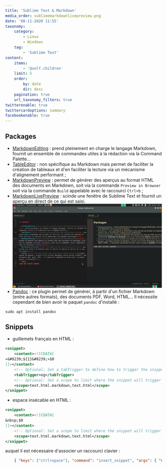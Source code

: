 ```yaml
---
title: 'Sublime Text & Markdown'
media_order: sublimemarkdownlivepreview.png
date: '08-11-2020 11:55'
taxonomy:
    category:
        - Linux
        - Windows
    tag:
        - 'Sublime Text'
content:
    items:
        - '@self.children'
    limit: 5
    order:
        by: date
        dir: desc
    pagination: true
    url_taxonomy_filters: true
twitterenable: true
twittercardoptions: summary
facebookenable: true
---
```


## Packages

- [MarkdownEditing](https://github.com/SublimeText-Markdown/MarkdownEditing)&nbsp;: prend pleinement en charge le langage Markdown, fournit un ensemble de commandes utiles à la rédaction via la Command Palette...
- [TableEditor](https://github.com/vkocubinsky/SublimeTableEditor)&nbsp;: non spécifique au Markdown mais permet de faciliter la création de tableaux et d'en faciliter la lecture via un mécanisme d'alignement performant&nbsp;;
- [MarkdownPreview](https://github.com/facelessuser/MarkdownPreview)&nbsp;: permet de générer des aperçus au format HTML des documents en Markdown, soit via la commande `Preview in Browser` soit via la commande `Build` appelable avec le raccourci `Ctrl+b`&nbsp;;
- [MarkdownLivePreview](https://math2001.github.io/MarkdownLivePreview/)&nbsp;: scinde une fenêtre de Sublime Text et fournit un aperçu en direct de ce qui est saisi.
![Sublime MarkdownLivePreview](sublimemarkdownlivepreview.png)
- [Pandoc](https://github.com/tbfisher/sublimetext-Pandoc)&nbsp;: ce plugin permet de générer, à partir d'un fichier Markdown (entre autres formats), des documents PDF, Word, HTML... Il nécessite cependant de bien avoir le paquet `pandoc` d'installé&nbsp;:     
```shell
sudo apt install pandoc
```

## Snippets

- guillemets français en HTML&nbsp;:    
```xml
<snippet>
    <content><![CDATA[
«&#8239;${1}&#8239;»$0
]]></content>
    <!-- Optional: Set a tabTrigger to define how to trigger the snippet -->
    <tabTrigger>og</tabTrigger>
    <!-- Optional: Set a scope to limit where the snippet will trigger -->
    <scope>text.html.markdown,text.html</scope>
</snippet>
```
- espace insécable en HTML&nbsp;:      
```xml
<snippet>
    <content><![CDATA[
&nbsp;$0
]]></content>
    <!-- Optional: Set a scope to limit where the snippet will trigger -->
    <scope>text.html.markdown,text.html</scope>
</snippet>
```
auquel il est nécessaire d'associer un raccourci clavier&nbsp;:    
```json
	{ "keys": ["ctrl+space"], "command": "insert_snippet", "args": { "name": "Packages/User/html-nbsp.sublime-snippet" } },
```